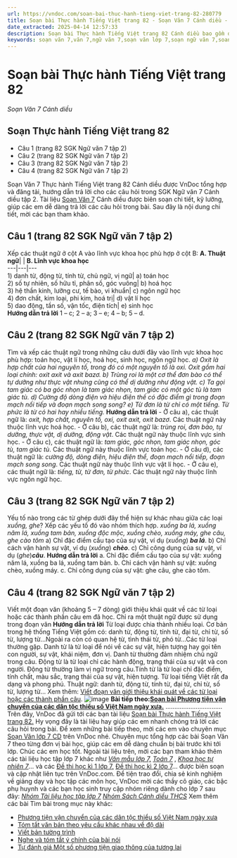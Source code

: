 ```yaml
---
url: https://vndoc.com/soan-bai-thuc-hanh-tieng-viet-trang-82-280779
title: Soạn bài Thực hành Tiếng Việt trang 82 - Soạn Văn 7 Cánh diều - VnDoc.com
date_extracted: 2025-04-14 12:57:33
description: Soạn bài Thực hành Tiếng Việt trang 82 Cánh diều bao gồm đáp án chi tiết cho các câu hỏi trong SGK Ngữ Văn 7 Cánh Diều tập 2, giúp các em dễ dàng chuẩn bị bài trước khi tới lớp.
keywords: soạn văn 7,văn 7,ngữ văn 7,soạn văn lớp 7,soạn ngữ văn 7,soan van 7,văn lớp 7,ngữ văn lớp 7,giải văn 7,soạn văn 7 tập 2,soạn văn lớp 7 tập 2,ngu van 7,Soạn bài Thực hành Tiếng Việt trang 82,ngữ văn lớp 7 cánh diều,soạn văn 7 cánh diều,Thực hành Tiếng Việt trang 82,ngữ văn 7 cánh diều,soạn văn 7 Thực hành Tiếng Việt trang 82,văn 7 cánh diều,soan van 7 canh dieu
---
```


# Soạn bài Thực hành Tiếng Việt trang 82
 _Soạn Văn 7 Cánh diều_
## Soạn Thực hành Tiếng Việt trang 82
  * Câu 1 \(trang 82 SGK Ngữ văn 7 tập 2\)
  * Câu 2 \(trang 82 SGK Ngữ văn 7 tập 2\)
  * Câu 3 \(trang 82 SGK Ngữ văn 7 tập 2\)
  * Câu 4 \(trang 82 SGK Ngữ văn 7 tập 2\)

Soạn Văn 7 Thực hành Tiếng Việt trang 82 Cánh diều được VnDoc tổng hợp và đăng tải, hướng dẫn trả lời cho các câu hỏi trong SGK Ngữ văn 7 Cánh diều tập 2. Tài liệu [Soạn Văn 7](<https://vndoc.com/ngu-van-7-tap-2-cd>) Cánh diều được biên soạn chi tiết, kỹ lưỡng, giúp các em dễ dàng trả lời các câu hỏi trong bài. Sau đây là nội dung chi tiết, mời các bạn tham khảo.
## **Câu 1 \(trang 82 SGK Ngữ văn 7 tập 2\)**
Xếp các thuật ngữ ở cột A vào lĩnh vực khoa học phù hợp ở cột B:
**A. Thuật ngữ**| | **B. Lĩnh vực khoa học**  
---|---|---  
1\) danh từ, động từ, tính từ, chủ ngữ, vị ngữ| a\) toán học  
2\) số tự nhiên, số hữu tỉ, phân số, góc vuông| b\) hoá học  
3\) hệ thần kinh, lưỡng cư, tế bào, vi khuẩn| c\) ngôn ngữ học  
4\) đơn chất, kim loại, phi kim, hoá trị| d\) vật lí học  
5\) dao động, tần số, vận tốc, điện tích| e\) sinh học  
**Hướng dẫn trả lời**
1 – c;
2 – a;
3 – e;
4 – b;
5 – d.
## **Câu 2 \(trang 82 SGK Ngữ văn 7 tập 2\)**
Tìm và xếp các thuật ngữ trong những câu dưới đây vào lĩnh vực khoa học phù hợp: toán học, vật lí học, hoá học, sinh học, ngôn ngữ học.
_a\) Oxit là hợp chất của hai nguyên tố, trong đó có một nguyên tố là oxi. Oxit gồm hai loại chính: oxit axit và axit bazơ._
_b\) Trùng roi là một cơ thể đơn bào có thể tự dưỡng như thực vật nhưng cũng có thể dị dưỡng như động vật._
_c\) Ta gọi tam giác có ba góc nhọn là tam giác nhọn, tam giác có một góc tù là tam giác tù._
_d\) Cường độ dòng điện và hiệu điện thế có đặc điểm gì trong đoạn mạch nối tiếp và đoạn mạch song song?_
_e\) Từ đơn là từ chỉ có một tiếng. Từ phức là từ có hai hay nhiều tiếng._
**Hướng dẫn trả lời**
\- Ở câu a\), các thuật ngữ là: _oxit, hợp chất, nguyên tố, oxi, oxit axit, oxit bazơ_. Các thuật ngữ này thuộc lĩnh vực hoá học.
\- Ở câu b\), các thuật ngữ là: _trùng roi, đơn bào, tự dưỡng, thực vật, dị dưỡng, động vật_. Các thuật ngữ này thuộc lĩnh vực sinh học.
\- Ở câu c\), các thuật ngữ là: _tam giác, góc nhọn, tam giác nhọn, góc tù, tam giác tù_. Các thuật ngữ này thuộc lĩnh vực toán học.
\- Ở câu d\), các thuật ngữ là: _cường độ, dòng điện, hiệu điện thể, đoạn mạch nổi tiếp, đoạn mạch song song_. Các thuật ngữ này thuộc lĩnh vực vật lí học.
\- Ở câu e\), các thuật ngữ là: _tiếng, từ, từ đơn, từ phức_. Các thuật ngữ này thuộc lĩnh vực ngôn ngữ học.
## **Câu 3 \(trang 82 SGK Ngữ văn 7 tập 2\)**
Yếu tố nào trong các từ ghép dưới đây thể hiện sự khác nhau giữa các loại _xuồng, ghe_? Xếp các yếu tố đó vào nhóm thích hợp.
_xuồng ba lá, xuồng năm lá, xuồng tam bản, xuồng độc mộc, xuồng chèo, xuồng máy, ghe câu, ghe cào tôm_
a\) Chỉ đặc điểm cấu tạo của sự vật, ví dụ \(_xuồng_\) **_ba lá_**.
b\) Chỉ cách vận hành sự vật, ví dụ \(_xuồng_\) **_chèo_**.
c\) Chỉ công dụng của sự vật, ví dụ \(_ghe_\)**_câu_**.
**Hướng dẫn trả lời**
a. Chỉ đặc điểm cấu tạo của sự vật: xuồng năm lá, xuồng ba lá, xuồng tam bản.
b. Chỉ cách vận hành sự vật: xuồng chèo, xuồng máy.
c. Chỉ công dụng của sự vật: ghe câu, ghe cào tôm.
## **Câu 4 \(trang 82 SGK Ngữ văn 7 tập 2\)**
Viết một đoạn văn \(khoảng 5 – 7 dòng\) giới thiệu khái quát về các từ loại hoặc các thành phần câu em đã học. Chỉ ra một thuật ngữ được sử dụng trong đoạn văn
**Hướng dẫn trả lời**
Từ loại được chia thành nhiều loại. Cơ bản trong hệ thống Tiếng Việt gồm có: danh từ, động từ, tính từ, đại từ, chỉ từ, số từ, lượng từ…Ngoài ra còn có quan hệ từ, tình thái từ, phó từ…Các từ loại thường gặp. Danh từ là từ loại để nói về các sự vật, hiện tượng hay gọi tên con người, sự vật, khái niệm, đơn vị. Danh từ thường đảm nhiệm chủ ngữ trong câu. Động từ là từ loại chỉ các hành động, trạng thái của sự vật và con người. Động từ thường làm vị ngữ trong câu.Tính từ là từ loại chỉ đặc điểm, tính chất, màu sắc, trạng thái của sự vật, hiện tượng. Từ loại tiếng Việt rất đa dạng và phong phú.
Thuật ngữ: danh từ, động từ, tính từ, đại từ, chỉ từ, số từ, lượng từ…
Xem thêm: [Viết đoạn văn giới thiệu khái quát về các từ loại hoặc các thành phần câu](<https://vndoc.com/viet-doan-van-gioi-thieu-khai-quat-ve-cac-tu-loai-hoac-cac-thanh-phan-cau-282194>).
![image](https://i.vdoc.vn/data/image/2022/08/26/ban-tay.svg) **Bài tiếp theo:[Soạn bài Phương tiện vận chuyển của các dân tộc thiểu số Việt Nam ngày xưa.](<https://vndoc.com/soan-bai-phuong-tien-van-chuyen-cua-cac-dan-toc-thieu-so-viet-nam-ngay-xua-280782>)**
................................
Trên đây, VnDoc đã gửi tới các bạn tài liệu [Soạn bài Thực hành Tiếng Việt trang 82.](<https://vndoc.com/soan-bai-thuc-hanh-tieng-viet-trang-82-280779>) Hy vọng đây là tài liệu hay giúp các em nhanh chóng trả lời các câu hỏi trong bài. Để xem những bài tiếp theo, mời các em vào chuyên mục [Soạn Văn lớp 7 CD](<https://vndoc.com/ngu-van-7-tap-1-cd>) trên VnDoc nhé. Chuyên mục tổng hợp các bài Soạn Văn 7 theo từng đơn vị bài học, giúp các em dễ dàng chuẩn bị bài trước khi tới lớp. Chúc các em học tốt.
Ngoài tài liệu trên, mời các bạn tham khảo thêm các tài liệu học tập lớp 7 khác như [_Văn mẫu lớp 7,_](<https://vndoc.com/van-mau-lop7>) [_Toán 7_](<https://vndoc.com/toan-7-tap-1-canh-dieu>) , [_Khoa học tự nhiên 7_](<https://vndoc.com/khoa-hoc-tu-nhien-7-cd>)... và các [Đề thi học kì 1 lớp 7,](<https://vndoc.com/de-thi-hoc-ki-1-lop7>) [Đề thi học kì 2 lớp 7](<https://vndoc.com/de-thi-hoc-ki-2-lop7>)... được biên soạn và cập nhật liên tục trên VnDoc.com.
Để tiện trao đổi, chia sẻ kinh nghiệm về giảng dạy và học tập các môn học, VnDoc mời các thầy cô giáo, các bậc phụ huynh và các bạn học sinh truy cập nhóm riêng dành cho lớp 7 sau đây:
[_Nhóm Tài liệu học tập lớp 7_](</goto?u=aHR0cHM6Ly93d3cuZmFjZWJvb2suY29tL2dyb3Vwcy9UYWkubGlldS5ob2MudGFwLmxvcC43LlZORE9D>)
[ _Nhóm Sách Cánh diều THCS_](</goto?u=aHR0cHM6Ly93d3cuZmFjZWJvb2suY29tL2dyb3Vwcy9zYWNoY2FuaGRpZXV0aGNz>)
Xem thêm các bài Tìm bài trong mục này khác:
  * [Phương tiện vận chuyển của các dân tộc thiểu số Việt Nam ngày xưa](</soan-bai-phuong-tien-van-chuyen-cua-cac-dan-toc-thieu-so-viet-nam-ngay-xua-280782>)
  * [Tóm tắt văn bản theo yêu cầu khác nhau về độ dài](</soan-bai-tom-tat-van-ban-theo-yeu-cau-khac-nhau-ve-do-dai-280786>)
  * [Viết bản tường trình ](</soan-bai-viet-ban-tuong-trinh-280787>)
  * [Nghe và tóm tắt ý chính của bài nói](</soan-bai-nghe-va-tom-tat-y-chinh-cua-bai-noi-280789>)
  * [Tự đánh giá Một số phương tiện giao thông của tương lai](</soan-bai-tu-danh-gia-mot-so-phuong-tien-giao-thong-cua-tuong-lai-280791>)

